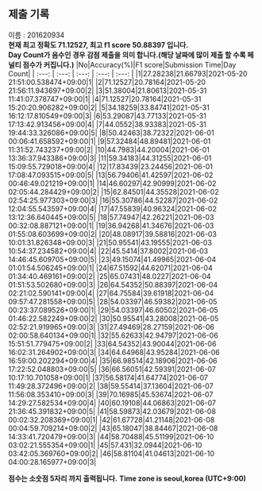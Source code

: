 


  
## 제출 기록  
이름 : 201620934  
**현재 최고 정확도 71.12527, 최고 f1 score 50.88397 입니다.**  
**Day Count가 음수인 경우 감점 제출을 의미 합니다.(해당 날짜에 많이 제출 할 수록 페널티 점수가 커집니다.)**
|No|Accuracy(%)|F1 score|Submission Time|Day Count|
| :---: | :---: | :---: | :---: | :---: |
|1|27.28238|21.66793|2021-05-20 21:51:00.538474+09:00|1|
|2|71.12527|20.78164|2021-05-20 21:56:11.943697+09:00|2|
|3|51.38004|21.80613|2021-05-31 11:41:07.378747+09:00|1|
|4|71.12527|20.78164|2021-05-31 15:20:20.906282+09:00|2|
|5|34.18259|33.84741|2021-05-31 16:12:17.810549+09:00|3|
|6|53.29087|43.77133|2021-05-31 17:13:42.913456+09:00|4|
|7|44.0552|38.93383|2021-05-31 19:44:33.326086+09:00|5|
|8|50.42463|38.72322|2021-06-01 00:06:41.658592+09:00|1|
|9|57.32484|48.89481|2021-06-01 11:31:52.743237+09:00|2|
|10|44.7983|44.20004|2021-06-01 13:36:37.943386+09:00|3|
|11|59.34183|44.31255|2021-06-01 15:09:55.729018+09:00|4|
|12|17.83439|23.24456|2021-06-01 17:08:47.093515+09:00|5|
|13|56.79406|41.42597|2021-06-02 00:46:49.021219+09:00|1|
|14|46.60297|42.90999|2021-06-02 02:05:44.284429+09:00|2|
|15|62.84501|44.35528|2021-06-02 02:54:25.977303+09:00|3|
|16|55.30786|44.52287|2021-06-02 12:04:55.543597+09:00|4|
|17|47.55839|40.96324|2021-06-02 13:12:36.640445+09:00|5|
|18|57.74947|42.26221|2021-06-03 00:32:08.887121+09:00|1|
|19|36.94268|41.34676|2021-06-03 01:55:08.603699+09:00|2|
|20|48.08917|39.58816|2021-06-03 10:01:31.826348+09:00|3|
|21|50.95541|43.19555|2021-06-03 10:54:37.234582+09:00|4|
|22|45.5414|37.8002|2021-06-03 14:46:45.609705+09:00|5|
|23|49.15074|41.49965|2021-06-04 01:01:54.506245+09:00|1|
|24|67.51592|44.62071|2021-06-04 01:34:40.469161+09:00|2|
|25|65.07431|48.0227|2021-06-04 01:51:53.502680+09:00|3|
|26|64.54352|50.88397|2021-06-04 02:21:02.590141+09:00|4|
|27|64.75584|39.61918|2021-06-04 09:57:47.281558+09:00|5|
|28|54.03397|46.59382|2021-06-05 00:23:37.089526+09:00|1|
|29|54.03397|46.60502|2021-06-05 01:46:22.582249+09:00|2|
|30|50.95541|43.28008|2021-06-05 02:52:21.919965+09:00|3|
|31|27.49469|28.27159|2021-06-06 02:00:58.640134+09:00|1|
|32|55.62633|42.94797|2021-06-06 15:51:51.779475+09:00|2|
|33|64.54352|43.90044|2021-06-06 16:02:31.264902+09:00|3|
|34|64.64968|43.95284|2021-06-06 16:59:00.202294+09:00|4|
|35|66.98514|42.18906|2021-06-06 17:22:52.048803+09:00|5|
|36|66.56051|42.59391|2021-06-07 10:17:10.701058+09:00|1|
|37|56.58174|41.64774|2021-06-07 11:49:28.372496+09:00|2|
|38|59.55414|37.13604|2021-06-07 11:56:08.353410+09:00|3|
|39|70.16985|45.53674|2021-06-07 14:29:27.582534+09:00|4|
|40|60.19108|44.06863|2021-06-07 21:36:45.391832+09:00|5|
|41|58.59873|42.03679|2021-06-08 00:02:32.208369+09:00|1|
|42|61.67728|41.21148|2021-06-08 00:04:59.709214+09:00|2|
|43|65.18047|38.84467|2021-06-08 14:33:41.720479+09:00|3|
|44|58.70488|45.51199|2021-06-10 03:02:21.555354+09:00|1|
|45|57.431|32.0944|2021-06-10 03:42:05.369760+09:00|2|
|46|58.81104|41.04613|2021-06-10 04:00:28.165977+09:00|3|


**점수는 소숫점 5자리 까지 출력됩니다.**
**Time zone is seoul,korea (UTC+9:00)**
